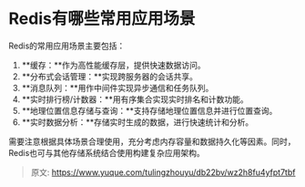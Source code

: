 # Redis有哪些常用应用场景

Redis的常用应用场景主要包括：

1. **缓存：**作为高性能缓存层，提供快速数据访问。
2. **分布式会话管理：**实现跨服务器的会话共享。
3. **消息队列：**用作中间件实现异步通信和任务队列。
4. **实时排行榜/计数器：**用有序集合实现实时排名和计数功能。
5. **地理位置信息存储与查询：**支持存储地理位置信息并进行位置查询。
6. **实时数据分析：**存储实时生成的数据，进行快速统计和分析。

需要注意根据具体场景合理使用，充分考虑内存容量和数据持久化等因素。同时，Redis也可与其他存储系统结合使用构建复杂应用架构。


> 原文: <https://www.yuque.com/tulingzhouyu/db22bv/wz2h8fu4yfpt7tbf>